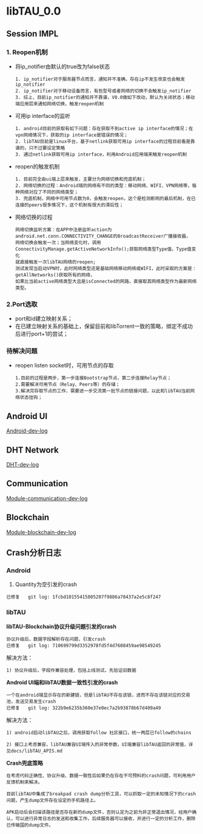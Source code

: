 # libTAU_0.0

## Session IMPL

### 1. Reopen机制
- 将ip_notifier由默认的true改为false状态
    ```
	1. ip_notifier对于服务器节点而言，通知并不准确，存在ip不发生改变也会触发ip_notifier
	2. ip_notifier对于移动设备而言，有些型号或者网络的切换不会触发ip_notifier
	3. 综上，目前ip_notifier的通知并不靠谱，V0.0做如下改动，默认为关闭状态；移动端应用层来通知网络切换，触发reopen机制
    ```
- 可用ip interface的监听
	```
	1. android目前的获取有如下问题：存在获取不到active ip interface的情况；在vpn网络情况下，获取的ip interface是错误的情况；
	2. libTAU目前是linux平台，基于netlink获取可用ip interface的过程目前看是靠谱的，只不过要设定策略
	3. 通过netlink获取可用ip interface，利用Android应用端来触发reopen机制

	```
- reopen的触发机制
  ```
  1. 目前完全由ui端上层来触发，主要分为网络切换和兜底机制；
  2. 网络切换的过程：Android端的网络有不同的类型：移动网络、WIFI、VPN网络等，每种网络对应了不同的网络类型；
  3. 兜底机制，网络中可用节点数为0，会触发reopen，这个是检测断网的最后机制，在已连接的peers很多情况下，这个机制有很大的滞后性；
  ```
- 网络切换的过程 

	```
 	网络切换监听方案：在APP中注册监听action为android.net.conn.CONNECTIVITY_CHANGE的BroadcastReceiver广播接收器，
    网络切换会触发一次；当网络变化时，调用ConnectivityManage.getActiveNetworkInfo();获取网络类型Type值，Type值变化
    就直接触发一次libTAU网络的reopen; 
    测试发现当启动VPN时，此时网络类型还是基础网络移动网络或WIFI，此时采取的方案是：getAllNetworks()获取所有的网络，
    如果比当前active网络类型大且是isConnected的网路，直接取其网络类型作为最新网络类型。
    ```
 	   
### 2.Port选取
- port和id建立映射关系；
- 在已建立映射关系的基础上，保留目前和libTorrent一致的策略，绑定不成功后进行port+1的尝试；

### 待解决问题
- reopen listen socket时，可用节点的存取
	```
    1.目前的过程是两步，第一步连接Bootstrap节点，第二步连接Relay节点；
    2.需要解决可用节点（Relay、Peers等）的存储；
    3.解决完存取节点的工作，需要进一步交流第一批节点的链接问题，以此和libTAU当前网络状态挂钩；
    ```
    
## Android UI

[Android-dev-log](https://github.com/Tau-Coin/libTAU/blob/master/docs/dev_log/android.md)
## DHT Network
[DHT-dev-log](https://github.com/Tau-Coin/libTAU/blob/master/docs/dev_log/DHT.md)
## Communication
[Module-communication-dev-log](https://github.com/Tau-Coin/libTAU/blob/master/docs/dev_log/communication.md)
## Blockchain
[Module-blockchain-dev-log](https://github.com/Tau-Coin/libTAU/blob/master/docs/dev_log/blockchain.md)


## Crash分析日志
### Android
1. Quantity为空引发的crash

```
已修复   git log: 1fcbd10155415805207f9886a78437a2e5c8f247
```
### libTAU
<b>libTAU-Blockchain协议升级问题引发的crash</b>

```
协议升级后，数据字段解析存在问题，引发crash
已修复   git log: 710699799d3352978fd5f4d7608459ae98549245
```
解决方法：
```
1) 协议升级后，字段作兼容处理，包括上线测试，先验证旧数据
```

<b>Android UI端和libTAU数据一致性引发的crash</b>

```
一个在android端显示存在的新建链，但是libTAU不存在该链，进而不存在该链对应的交易池，发送交易发生crash
已修复   git log: 322b9e6235b360e37e0ec7a2b93878b67d409a49
```
解决方法：
```
1) android启动libTAU之后，调用获取follow 社区接口，统一两层已follow的chains

2) 接口上考虑兼容，libTAU兼容UI端传入的异常参数，UI端兼容libTAU返回的异常值，详见docs/libTAU_APIS.md
```

 <b>Crash兜底策略</b>
 ```
 在考虑代码正确性、协议升级、数据一致性后如果仍在存在不可预料的crash问题，可利用用户反馈机制来解决。
 
 目前libTAU中集成了breakpad crash dump分析工具，可以抓取一定的未知情况下的crash问题，产生dump文件存在设定的手机路径上。
 
 APK启动后会扫描该路径是否存在新的dump文件，否则认定为之前为非正常退出情况，经用户确认，可以进行异常日志的发送和收集工作，后续服务器可以接收，并进行一定的分析工作，删除已传输国的dump文件。
 ```